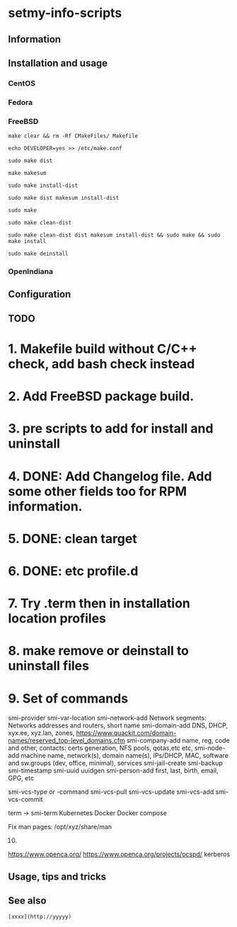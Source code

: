 # setmy-info-scripts

## Information

## Installation and usage

### CentOS

### Fedora

### FreeBSD

    make clear && rm -Rf CMakeFiles/ Makefile

    echo DEVELOPER=yes >> /etc/make.conf

    sudo make dist

    make makesum

    sudo make install-dist

    sudo make dist makesum install-dist

    sudo make

    sudo make clean-dist

    sudo make clean-dist dist makesum install-dist && sudo make && sudo make install

    sudo make deinstall

### OpenIndiana

## Configuration

## TODO
# 1. Makefile build without C/C++ check, add bash check instead
# 2. Add FreeBSD package build.
# 3. pre scripts to add for install and uninstall
# 4. DONE: Add Changelog file. Add some other fields too for RPM information.
# 5. DONE: clean target
# 6. DONE: etc profile.d
# 7. Try .term then in installation location profiles
# 8. make remove or deinstall to uninstall files
# 9. Set of commands
smi-provider
smi-var-location
smi-network-add
    Network segments: Networks addresses and routers, short name
smi-domain-add
    DNS, DHCP, xyx.ee, xyz.lan, zones, 
    https://www.quackit.com/domain-names/reserved_top-level_domains.cfm
smi-company-add
    name, reg, code and other, contacts: certs generation, NFS pools, qotas,etc etc, 
smi-node-add
    machine name, network(s), domain name(s), IPs/DHCP, MAC, software and sw.groups (dev, office, minimal), services
smi-jail-create
smi-backup
smi-timestamp
smi-uuid
    uuidgen
smi-person-add
    first, last, birth, email, GPG, etc

smi-vcs-type or -command
smi-vcs-pull
smi-vcs-update
smi-vcs-add
smi-vcs-commit

term -> smi-term
Kubernetes
Docker
Docker compose

Fix man pages: /opt/xyz/share/man

10. 
https://www.openca.org/
https://www.openca.org/projects/ocspd/
kerberos

## Usage, tips and tricks

## See also

    [xxxx](http://yyyyy)

